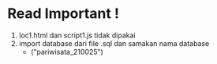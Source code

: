 # Read Important !
1. loc1.html dan script1.js tidak dipakai
2. import database dari file .sql dan samakan nama database 
   - ("pariwisata_210025")
